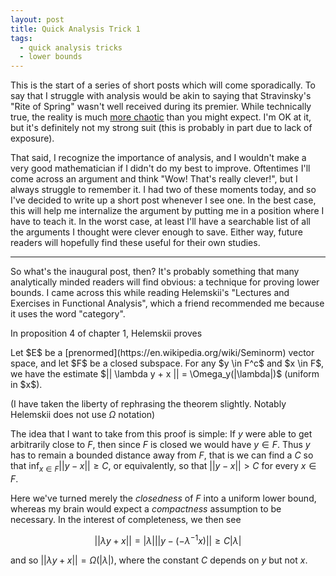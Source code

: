 ```yaml
---
layout: post
title: Quick Analysis Trick 1
tags:
  - quick analysis tricks
  - lower bounds
---
```


This is the start of a series of short posts which will come sporadically.
To say that I struggle with analysis would be akin to saying that 
Stravinsky's "Rite of Spring" wasn't well received during its premier. 
While technically true, the reality is much 
[more chaotic](https://www.bl.uk/20th-century-literature/articles/the-riot-at-the-rite-the-premiere-of-the-rite-of-spring) 
than you might expect. I'm OK at it, but it's definitely not my strong suit
(this is probably in part due to lack of exposure).

That said, I recognize the importance of analysis, and I wouldn't make a very
good mathematician if I didn't do my best to improve. Oftentimes I'll come
across an argument and think "Wow! That's really clever!", but I always 
struggle to remember it. I had two of these moments today, and so I've decided
to write up a short post whenever I see one. In the best case, this will 
help me internalize the argument by putting me in a position where I have to
teach it. In the worst case, at least I'll have a searchable list of all the
arguments I thought were clever enough to save. Either way, future readers
will hopefully find these useful for their own studies.

---

So what's the inaugural post, then? It's probably something that many
analytically minded readers will find obvious: a technique for proving 
lower bounds. I came across this while reading Helemskii's 
"Lectures and Exercises in Functional Analysis", which a friend recommended me
because it uses the word "category".

In proposition 4 of chapter 1, Helemskii proves

<div class="boxed">
  Let $E$ be a [prenormed](https://en.wikipedia.org/wiki/Seminorm) vector space,
  and let $F$ be a closed subspace. For any $y \in F^c$ and $x \in F$, we 
  have the estimate $|| \lambda y + x || = \Omega_y(|\lambda|)$ (uniform in $x$).
</div>

(I have taken the liberty of rephrasing the theorem slightly. 
Notably Helemskii does not use $\Omega$ notation)

The idea that I want to take from this proof is simple: 
If $y$ were able to get arbitrarily close to $F$, then since $F$ 
is closed we would have $y \in F$. Thus $y$ has to remain a bounded 
distance away from $F$, that is we can find a $C$ so that 
$\inf_{x \in F} ||y-x|| \geq C$, or equivalently, so that $||y-x|| > C$ for every
$x \in F$. 

Here we've turned merely the _closedness_ of $F$ into a uniform lower bound,
whereas my brain would expect a _compactness_ assumption to be necessary.
In the interest of completeness, we then see

$$|| \lambda y + x || = |\lambda| ||y - (-\lambda^{-1}x)|| \geq C |\lambda|$$

and so $|| \lambda y + x || = \Omega(|\lambda|)$, where the constant $C$ 
depends on $y$ but not $x$.
